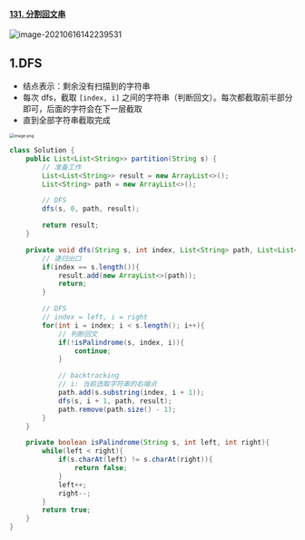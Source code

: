 #### [131. 分割回文串](https://leetcode-cn.com/problems/palindrome-partitioning/)

![image-20210616142239531](https://raw.githubusercontent.com/TWDH/Leetcode-From-Zero/pictures/img/image-20210616142239531.png)

## 1.DFS

- 结点表示：剩余没有扫描到的字符串
- 每次 dfs，截取 `[index, i]` 之间的字符串（判断回文）。每次都截取前半部分即可，后面的字符会在下一层截取
- 直到全部字符串截取完成

<img src="https://pic.leetcode-cn.com/298a80282ac3505fec3710abdc1e656c591cf7acaa3ba976151480729244b649-image.png" alt="image.png" style="zoom:50%;" />

```java
class Solution {
    public List<List<String>> partition(String s) {
        // 准备工作
        List<List<String>> result = new ArrayList<>();
        List<String> path = new ArrayList<>();

        // DFS
        dfs(s, 0, path, result);

        return result;
    }

    private void dfs(String s, int index, List<String> path, List<List<String>> result){
        // 递归出口
        if(index == s.length()){
            result.add(new ArrayList<>(path));
            return;
        }

        // DFS
        // index = left, i = right
        for(int i = index; i < s.length(); i++){
            // 判断回文
            if(!isPalindrome(s, index, i)){
                continue;
            }

            // backtracking
            // i: 当前选取字符串的右端点
            path.add(s.substring(index, i + 1));
            dfs(s, i + 1, path, result);
            path.remove(path.size() - 1);
        }
    }

    private boolean isPalindrome(String s, int left, int right){
        while(left < right){
            if(s.charAt(left) != s.charAt(right)){
                return false;
            }
            left++;
            right--;
        }
        return true;
    }
}
```

